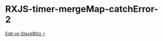 # RXJS-timer-mergeMap-catchError-2

[Edit on StackBlitz ⚡️](https://stackblitz.com/edit/typescript-zsrvx6)